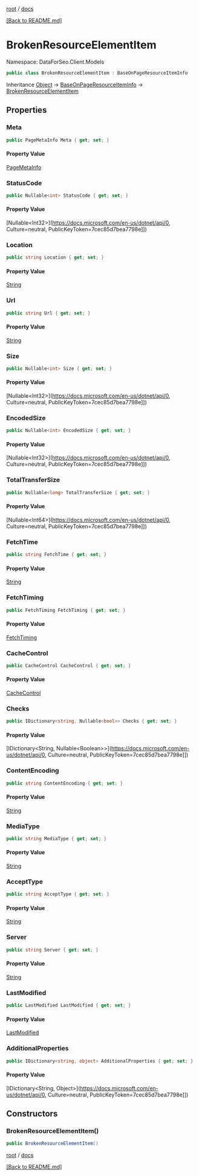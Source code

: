 [root](./../ "root") / [docs](./ "docs")

[[Back to README.md]](./../README.md "[Back to README.md]")

# BrokenResourceElementItem

Namespace: DataForSeo.Client.Models

```csharp
public class BrokenResourceElementItem : BaseOnPageResourceItemInfo
```

Inheritance [Object](https://docs.microsoft.com/en-us/dotnet/api/Object) → [BaseOnPageResourceItemInfo](./BaseOnPageResourceItemInfo.md) → [BrokenResourceElementItem](./BrokenResourceElementItem.md)

## Properties

### **Meta**

```csharp
public PageMetaInfo Meta { get; set; }
```

#### Property Value

[PageMetaInfo](./PageMetaInfo.md)<br>

### **StatusCode**

```csharp
public Nullable<int> StatusCode { get; set; }
```

#### Property Value

[Nullable&lt;Int32&gt;](https://docs.microsoft.com/en-us/dotnet/api/0, Culture=neutral, PublicKeyToken=7cec85d7bea7798e]])<br>

### **Location**

```csharp
public string Location { get; set; }
```

#### Property Value

[String](https://docs.microsoft.com/en-us/dotnet/api/String)<br>

### **Url**

```csharp
public string Url { get; set; }
```

#### Property Value

[String](https://docs.microsoft.com/en-us/dotnet/api/String)<br>

### **Size**

```csharp
public Nullable<int> Size { get; set; }
```

#### Property Value

[Nullable&lt;Int32&gt;](https://docs.microsoft.com/en-us/dotnet/api/0, Culture=neutral, PublicKeyToken=7cec85d7bea7798e]])<br>

### **EncodedSize**

```csharp
public Nullable<int> EncodedSize { get; set; }
```

#### Property Value

[Nullable&lt;Int32&gt;](https://docs.microsoft.com/en-us/dotnet/api/0, Culture=neutral, PublicKeyToken=7cec85d7bea7798e]])<br>

### **TotalTransferSize**

```csharp
public Nullable<long> TotalTransferSize { get; set; }
```

#### Property Value

[Nullable&lt;Int64&gt;](https://docs.microsoft.com/en-us/dotnet/api/0, Culture=neutral, PublicKeyToken=7cec85d7bea7798e]])<br>

### **FetchTime**

```csharp
public string FetchTime { get; set; }
```

#### Property Value

[String](https://docs.microsoft.com/en-us/dotnet/api/String)<br>

### **FetchTiming**

```csharp
public FetchTiming FetchTiming { get; set; }
```

#### Property Value

[FetchTiming](./FetchTiming.md)<br>

### **CacheControl**

```csharp
public CacheControl CacheControl { get; set; }
```

#### Property Value

[CacheControl](./CacheControl.md)<br>

### **Checks**

```csharp
public IDictionary<string, Nullable<bool>> Checks { get; set; }
```

#### Property Value

[IDictionary&lt;String, Nullable&lt;Boolean&gt;&gt;](https://docs.microsoft.com/en-us/dotnet/api/0, Culture=neutral, PublicKeyToken=7cec85d7bea7798e]])<br>

### **ContentEncoding**

```csharp
public string ContentEncoding { get; set; }
```

#### Property Value

[String](https://docs.microsoft.com/en-us/dotnet/api/String)<br>

### **MediaType**

```csharp
public string MediaType { get; set; }
```

#### Property Value

[String](https://docs.microsoft.com/en-us/dotnet/api/String)<br>

### **AcceptType**

```csharp
public string AcceptType { get; set; }
```

#### Property Value

[String](https://docs.microsoft.com/en-us/dotnet/api/String)<br>

### **Server**

```csharp
public string Server { get; set; }
```

#### Property Value

[String](https://docs.microsoft.com/en-us/dotnet/api/String)<br>

### **LastModified**

```csharp
public LastModified LastModified { get; set; }
```

#### Property Value

[LastModified](./LastModified.md)<br>

### **AdditionalProperties**

```csharp
public IDictionary<string, object> AdditionalProperties { get; set; }
```

#### Property Value

[IDictionary&lt;String, Object&gt;](https://docs.microsoft.com/en-us/dotnet/api/0, Culture=neutral, PublicKeyToken=7cec85d7bea7798e]])<br>

## Constructors

### **BrokenResourceElementItem()**

```csharp
public BrokenResourceElementItem()
```

[root](./../ "root") / [docs](./ "docs")

[[Back to README.md]](./../README.md "[Back to README.md]")